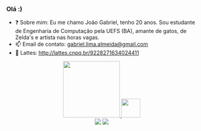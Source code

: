### Olá :) 

- ❓ Sobre mim: Eu me chamo João Gabriel, tenho 20 anos. Sou estudante de Engenharia de Computação pela UEFS (BA), amante de gatos, de Zelda's e artista nas horas vagas.
- 📫 Email de contato: gabriel.lima.almeida@gmail.com
- 📜 Lattes: http://lattes.cnpq.br/9228271634024411

<div align="center">
  <a href="https://github.com/JFooley">
  <img height="150em" src="https://github-readme-stats.vercel.app/api/top-langs/?username=jfooley&layout=compact&langs_count=7&theme=dracula"/>
   <img height="50em" src="https://c.tenor.com/qBtt6GZRZpcAAAAC/duck-plss.gif"/>
</div>
  
<div align="center">
  <a href="https://www.instagram.com/gabriel.jla/" target=_blank><img src="https://img.shields.io/badge/-Instagram-%23E4405F?style=for-the-badge&logo=instagram&logoColor=white" target=_blank></a>
  <a href="https://www.twitch.tv/jfooley" target="_blank"><img src="https://img.shields.io/badge/Twitch-9146FF?style=for-the-badge&logo=twitch&logoColor=white" target="_blank"></a>
  </div>
